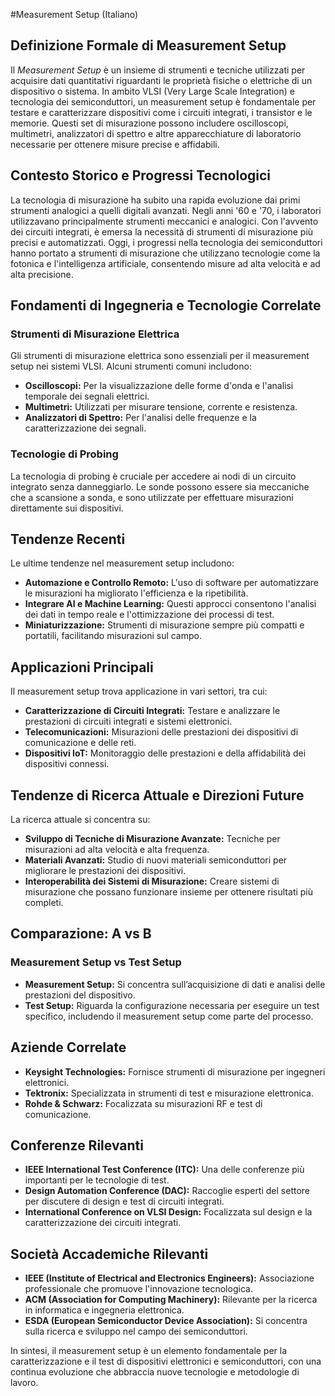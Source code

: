 #Measurement Setup (Italiano)

## Definizione Formale di Measurement Setup

Il *Measurement Setup* è un insieme di strumenti e tecniche utilizzati per acquisire dati quantitativi riguardanti le proprietà fisiche o elettriche di un dispositivo o sistema. In ambito VLSI (Very Large Scale Integration) e tecnologia dei semiconduttori, un measurement setup è fondamentale per testare e caratterizzare dispositivi come i circuiti integrati, i transistor e le memorie. Questi set di misurazione possono includere oscilloscopi, multimetri, analizzatori di spettro e altre apparecchiature di laboratorio necessarie per ottenere misure precise e affidabili.

## Contesto Storico e Progressi Tecnologici

La tecnologia di misurazione ha subito una rapida evoluzione dai primi strumenti analogici a quelli digitali avanzati. Negli anni '60 e '70, i laboratori utilizzavano principalmente strumenti meccanici e analogici. Con l'avvento dei circuiti integrati, è emersa la necessità di strumenti di misurazione più precisi e automatizzati. Oggi, i progressi nella tecnologia dei semiconduttori hanno portato a strumenti di misurazione che utilizzano tecnologie come la fotonica e l'intelligenza artificiale, consentendo misure ad alta velocità e ad alta precisione.

## Fondamenti di Ingegneria e Tecnologie Correlate

### Strumenti di Misurazione Elettrica

Gli strumenti di misurazione elettrica sono essenziali per il measurement setup nei sistemi VLSI. Alcuni strumenti comuni includono:

- **Oscilloscopi:** Per la visualizzazione delle forme d'onda e l'analisi temporale dei segnali elettrici.
- **Multimetri:** Utilizzati per misurare tensione, corrente e resistenza.
- **Analizzatori di Spettro:** Per l'analisi delle frequenze e la caratterizzazione dei segnali.

### Tecnologie di Probing

La tecnologia di probing è cruciale per accedere ai nodi di un circuito integrato senza danneggiarlo. Le sonde possono essere sia meccaniche che a scansione a sonda, e sono utilizzate per effettuare misurazioni direttamente sui dispositivi.

## Tendenze Recenti

Le ultime tendenze nel measurement setup includono:

- **Automazione e Controllo Remoto:** L'uso di software per automatizzare le misurazioni ha migliorato l'efficienza e la ripetibilità.
- **Integrare AI e Machine Learning:** Questi approcci consentono l'analisi dei dati in tempo reale e l'ottimizzazione dei processi di test.
- **Miniaturizzazione:** Strumenti di misurazione sempre più compatti e portatili, facilitando misurazioni sul campo.

## Applicazioni Principali

Il measurement setup trova applicazione in vari settori, tra cui:

- **Caratterizzazione di Circuiti Integrati:** Testare e analizzare le prestazioni di circuiti integrati e sistemi elettronici.
- **Telecomunicazioni:** Misurazioni delle prestazioni dei dispositivi di comunicazione e delle reti.
- **Dispositivi IoT:** Monitoraggio delle prestazioni e della affidabilità dei dispositivi connessi.

## Tendenze di Ricerca Attuale e Direzioni Future

La ricerca attuale si concentra su:

- **Sviluppo di Tecniche di Misurazione Avanzate:** Tecniche per misurazioni ad alta velocità e alta frequenza.
- **Materiali Avanzati:** Studio di nuovi materiali semiconduttori per migliorare le prestazioni dei dispositivi.
- **Interoperabilità dei Sistemi di Misurazione:** Creare sistemi di misurazione che possano funzionare insieme per ottenere risultati più completi.

## Comparazione: A vs B

### Measurement Setup vs Test Setup

- **Measurement Setup:** Si concentra sull’acquisizione di dati e analisi delle prestazioni del dispositivo.
- **Test Setup:** Riguarda la configurazione necessaria per eseguire un test specifico, includendo il measurement setup come parte del processo.

## Aziende Correlate

- **Keysight Technologies:** Fornisce strumenti di misurazione per ingegneri elettronici.
- **Tektronix:** Specializzata in strumenti di test e misurazione elettronica.
- **Rohde & Schwarz:** Focalizzata su misurazioni RF e test di comunicazione.

## Conferenze Rilevanti

- **IEEE International Test Conference (ITC):** Una delle conferenze più importanti per le tecnologie di test.
- **Design Automation Conference (DAC):** Raccoglie esperti del settore per discutere di design e test di circuiti integrati.
- **International Conference on VLSI Design:** Focalizzata sul design e la caratterizzazione dei circuiti integrati.

## Società Accademiche Rilevanti

- **IEEE (Institute of Electrical and Electronics Engineers):** Associazione professionale che promuove l'innovazione tecnologica.
- **ACM (Association for Computing Machinery):** Rilevante per la ricerca in informatica e ingegneria elettronica.
- **ESDA (European Semiconductor Device Association):** Si concentra sulla ricerca e sviluppo nel campo dei semiconduttori.

In sintesi, il measurement setup è un elemento fondamentale per la caratterizzazione e il test di dispositivi elettronici e semiconduttori, con una continua evoluzione che abbraccia nuove tecnologie e metodologie di lavoro.